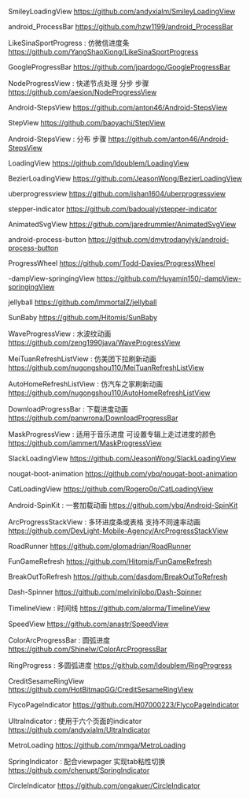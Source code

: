 SmileyLoadingView
https://github.com/andyxialm/SmileyLoadingView

android_ProcessBar
https://github.com/hzw1199/android_ProcessBar

LikeSinaSportProgress : 仿微信进度条
https://github.com/YangShaoXiong/LikeSinaSportProgress

GoogleProgressBar
https://github.com/jpardogo/GoogleProgressBar

NodeProgressView : 快递节点处理 分步 步骤
https://github.com/aesion/NodeProgressView

Android-StepsView
https://github.com/anton46/Android-StepsView

StepView
https://github.com/baoyachi/StepView

Android-StepsView : 分布 步骤
https://github.com/anton46/Android-StepsView

LoadingView
https://github.com/ldoublem/LoadingView

BezierLoadingView
https://github.com/JeasonWong/BezierLoadingView

uberprogressview
https://github.com/ishan1604/uberprogressview

stepper-indicator
https://github.com/badoualy/stepper-indicator

AnimatedSvgView
https://github.com/jaredrummler/AnimatedSvgView

android-process-button
https://github.com/dmytrodanylyk/android-process-button

ProgressWheel
https://github.com/Todd-Davies/ProgressWheel

-dampView-springingView
https://github.com/Huyamin150/-dampView-springingView

jellyball
https://github.com/ImmortalZ/jellyball

SunBaby
https://github.com/Hitomis/SunBaby

WaveProgressView : 水波纹动画
https://github.com/zeng1990java/WaveProgressView

MeiTuanRefreshListView : 仿美团下拉刷新动画
https://github.com/nugongshou110/MeiTuanRefreshListView

AutoHomeRefreshListView : 仿汽车之家刷新动画
https://github.com/nugongshou110/AutoHomeRefreshListView

DownloadProgressBar : 下载进度动画
https://github.com/panwrona/DownloadProgressBar

MaskProgressView : 适用于音乐进度 可设置专辑上走过进度的颜色
https://github.com/iammert/MaskProgressView

SlackLoadingView
https://github.com/JeasonWong/SlackLoadingView

nougat-boot-animation
https://github.com/ybq/nougat-boot-animation

CatLoadingView
https://github.com/Rogero0o/CatLoadingView

Android-SpinKit : 一套加载动画
https://github.com/ybq/Android-SpinKit

ArcProgressStackView : 多环进度条或表格 支持不同速率动画
https://github.com/DevLight-Mobile-Agency/ArcProgressStackView

RoadRunner
https://github.com/glomadrian/RoadRunner

FunGameRefresh
https://github.com/Hitomis/FunGameRefresh

BreakOutToRefresh
https://github.com/dasdom/BreakOutToRefresh

Dash-Spinner
https://github.com/melvinjlobo/Dash-Spinner

TimelineView : 时间线
https://github.com/alorma/TimelineView

SpeedView
https://github.com/anastr/SpeedView

ColorArcProgressBar : 圆弧进度
https://github.com/Shinelw/ColorArcProgressBar

RingProgress : 多圆弧进度
https://github.com/ldoublem/RingProgress

CreditSesameRingView
https://github.com/HotBitmapGG/CreditSesameRingView

FlycoPageIndicator
https://github.com/H07000223/FlycoPageIndicator

UltraIndicator : 使用于六个页面的indicator
https://github.com/andyxialm/UltraIndicator

MetroLoading
https://github.com/mmga/MetroLoading

SpringIndicator : 配合viewpager 实现tab粘性切换
https://github.com/chenupt/SpringIndicator

CircleIndicator
https://github.com/ongakuer/CircleIndicator
